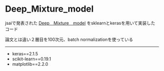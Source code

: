 # Deep_Mixture_model
jsaiで発表された
[Deep　Mixture　model](https://confit.atlas.jp/guide/event-img/jsai2018/4A1-04/public/pdf?type=in)
をsklearnとkerasを用いて実装したコード

論文とは違い２層目を100次元、batch normalizationを使っている

*****  
- keras==2.1.5
- scikit-learn==0.19.1
- matplotlib==2.2.0

